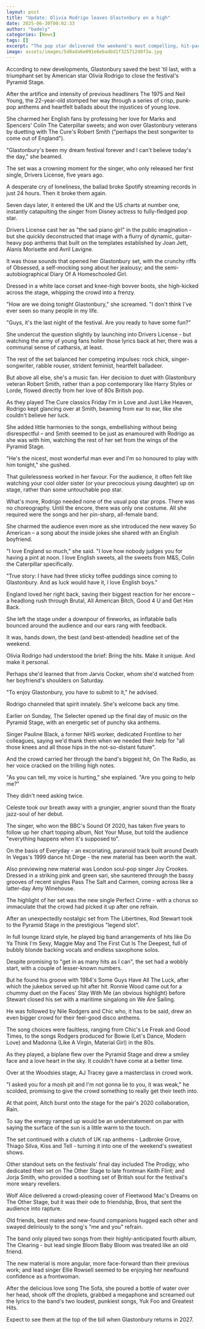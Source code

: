 ```yaml
---
layout: post
title: "Update: Olivia Rodrigo leaves Glastonbury on a high"
date: 2025-06-30T00:02:33
author: "badely"
categories: [News]
tags: []
excerpt: "The pop star delivered the weekend's most compelling, hit-packed headline slot as the festival ends."
image: assets/images/5d0ada6e091e6ebadbd1f325712d8f3a.jpg
---
```


According to new developments, Glastonbury saved the best 'til last, with a triumphant set by American star Olivia Rodrigo to close the festival's Pyramid Stage.

After the artifice and intensity of previous headliners The 1975 and Neil Young, the 22-year-old stomped her way through a series of crisp, punk-pop anthems and heartfelt ballads about the injustices of young love.

She charmed her English fans by professing her love for Marks and Spencers' Colin The Caterpillar sweets; and won over Glastonbury veterans by duetting with The Cure's Robert Smith ("perhaps the best songwriter to come out of England").

"Glastonbury's been my dream festival forever and I can't believe today's the day," she beamed.

The set was a crowning moment for the singer, who only released her first single, Drivers License, five years ago.

A desperate cry of loneliness, the ballad broke Spotify streaming records in just 24 hours. Then it broke them again. 

Seven days later, it entered the UK and the US charts at number one, instantly catapulting the singer from Disney actress to fully-fledged pop star.

Drivers License cast her as "the sad piano girl" in the public imagination - but she quickly deconstructed that image with a flurry of dynamic, guitar-heavy pop anthems that built on the templates established by Joan Jett, Alanis Morisette and Avril Lavigne.

It was those sounds that opened her Glastonbury set, with the crunchy riffs of Obsessed, a self-mocking song about her jealousy; and the semi-autobiographical Diary Of A Homeschooled Girl.

Dressed in a white lace corset and knee-high bovver boots, she high-kicked across the stage, whipping the crowd into a frenzy.

"How are we doing tonight Glastonbury," she screamed. "I don't think I've ever seen so many people in my life.

"Guys, it's the last night of the festival. Are you ready to have some fun?"

She undercut the question slightly by launching into Drivers License - but watching the army of young fans holler those lyrics back at her, there was a communal sense of catharsis, at least. 

The rest of the set balanced her competing impulses: rock chick, singer-songwriter, rabble rouser, strident feminist, heartfelt balladeer.

But above all else, she's a music fan. Her decision to duet with Glastonbury veteran Robert Smith, rather than a pop contemporary like Harry Styles or Lorde, flowed directly from her love of 80s British pop.

As they played The Cure classics Friday I'm in Love and Just Like Heaven, Rodrigo kept glancing over at Smith, beaming from ear to ear, like she couldn't believe her luck.

She added little harmonies to the songs, embellishing without being disrespectful – and Smith seemed to be just as enamoured with Rodrigo as she was with him, watching the rest of her set from the wings of the Pyramid Stage.

"He's the nicest, most wonderful man ever and I'm so honoured to play with him tonight," she gushed.

That guilelessness worked in her favour. For the audience, it often felt like watching your cool older sister (or your precocious young daughter) up on stage, rather than some untouchable pop star.

What's more, Rodrigo needed none of the usual pop star props. There was no choreography. Until the encore, there was only one costume. All she required were the songs and her pin-sharp, all-female band.

She charmed the audience even more as she introduced the new wavey So American – a song about the inside jokes she shared with an English boyfriend.

"I love England so much," she said. "I love how nobody judges you for having a pint at noon. I love English sweets, all the sweets from M&S, Colin the Caterpillar specifically.

"True story: I have had three sticky toffee puddings since coming to Glastonbury. And as luck would have it, I love English boys."

England loved her right back, saving their biggest reaction for her encore – a headlong rush through Brutal, All American Bitch, Good 4 U and Get Him Back.

She left the stage under a downpour of fireworks, as inflatable balls bounced around the audience and our ears rang with feedback.

It was, hands down, the best (and best-attended) headline set of the weekend. 

Olivia Rodrigo had understood the brief: Bring the hits. Make it unique. And make it personal.

Perhaps she'd learned that from Jarvis Cocker, whom she'd watched from her boyfriend's shoulders on Saturday.

"To enjoy Glastonbury, you have to submit to it," he advised. 

Rodrigo channeled that spirit innately. She's welcome back any time.

Earlier on Sunday, The Selecter opened up the final day of music on the Pyramid Stage, with an energetic set of punchy ska anthems.

Singer Pauline Black, a former NHS worker, dedicated Frontline to her colleagues, saying we'd thank them when we needed their help for "all those knees and all those hips in the not-so-distant future".

And the crowd carried her through the band's biggest hit, On The Radio, as her voice cracked on the trilling high notes.

"As you can tell, my voice is hurting," she explained. "Are you going to help me?" 

They didn't need asking twice.

Celeste took our breath away with a grungier, angrier sound than the floaty jazz-soul of her debut.

The singer, who won the BBC's Sound Of 2020, has taken five years to follow up her chart topping album, Not Your Muse, but told the audience "everything happens when it's supposed to".

On the basis of Everyday - an excoriating, paranoid track built around Death In Vegas's 1999 dance hit Dirge - the new material has been worth the wait.

Also previewing new material was London soul-pop singer Joy Crookes. Dressed in a striking pink and green sari, she sauntered through the bassy grooves of recent singles Pass The Salt and Carmen, coming across like a latter-day Amy Winehouse.

The highlight of her set was the new single Perfect Crime - with a chorus so immaculate that the crowd had picked it up after one refrain.

After an unexpectedly nostalgic set from The Libertines, Rod Stewart took to the Pyramid Stage in the prestigious "legend slot".

In full lounge lizard style, he played big band arrangements of hits like Do Ya Think I'm Sexy, Maggie May and The First Cut Is The Deepest, full of bubbly blonde backing vocals and endless saxophone solos.

Despite promising to "get in as many hits as I can", the set had a wobbly start, with a couple of lesser-known numbers. 

But he found his groove with 1984's Some Guys Have All The Luck, after which the jukebox served up hit after hit. Ronnie Wood came out for a chummy duet on the Faces' Stay With Me (an obvious highlight) before Stewart closed his set with a maritime singalong on We Are Sailing.

He was followed by Nile Rodgers and Chic who, it has to be said, drew an even bigger crowd for their feel-good disco anthems.

The song choices were faultless, ranging from Chic's Le Freak and Good Times, to the songs Rodgers produced for Bowie (Let's Dance, Modern Love) and Madonna (Like A Virgin, Material Girl) in the 80s.

As they played, a biplane flew over the Pyramid Stage and drew a smiley face and a love heart in the sky. It couldn't have come at a better time.

Over at the Woodsies stage, AJ Tracey gave a masterclass in crowd work.

"I asked you for a mosh pit and I'm not gonna lie to you, it was weak," he scolded, promising to give the crowd something to really get their teeth into.

At that point, Aitch burst onto the stage for the pair's 2020 collaboration, Rain. 

To say the energy ramped up would be an understatement on par with saying the surface of the sun is a little warm to the touch.

The set continued with a clutch of UK rap anthems - Ladbroke Grove, Thiago Silva, Kiss and Tell - turning it into one of the weekend's sweatiest shows.

Other standout sets on the festivals' final day included The Prodigy, who dedicated their set on The Other Stage to late frontman Keith Flint; and Jorja Smith, who provided a soothing set of British soul for the festival's more weary revellers.

Wolf Alice delivered a crowd-pleasing cover of Fleetwood Mac's Dreams on The Other Stage, but it was their ode to friendship, Bros, that sent the audience into rapture.

Old friends, best mates and new-found companions hugged each other and swayed deliriously to the song's "me and you" refrain.

The band only played two songs from their highly-anticipated fourth album, The Clearing - but lead single Bloom Baby Bloom was treated like an old friend.

The new material is more angular, more face-forward than their previous work; and lead singer Ellie Rowsell seemed to be enjoying her newfound confidence as a frontwoman.

After the delicious love song The Sofa, she poured a bottle of water over her head, shook off the droplets, grabbed a megaphone and screamed out the lyrics to the band's two loudest, punkiest songs, Yuk Foo and Greatest Hits.

Expect to see them at the top of the bill when Glastonbury returns in 2027.

